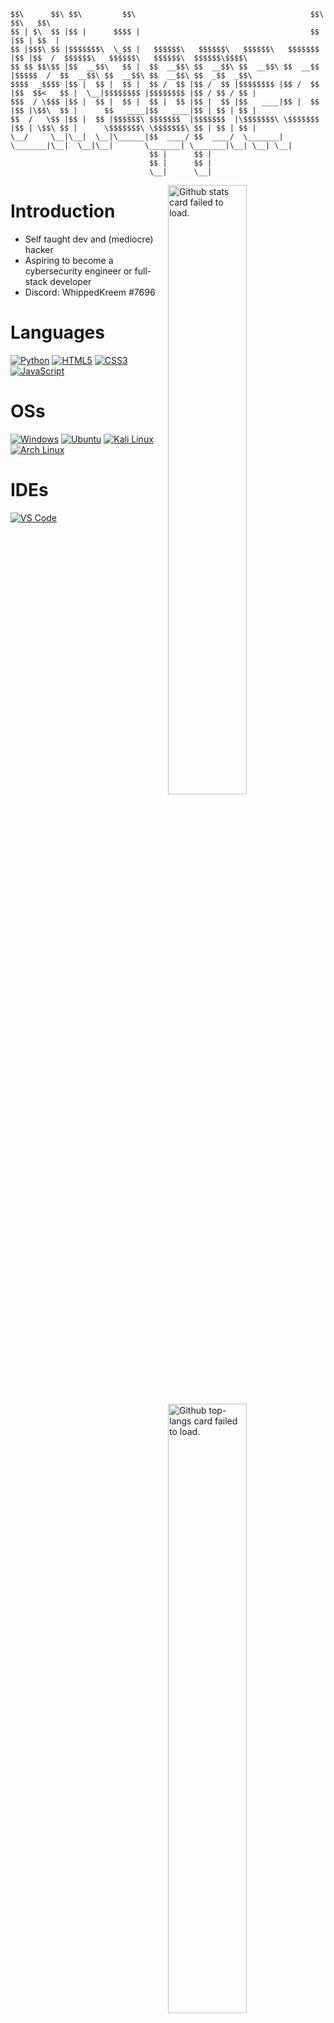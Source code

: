 
    $$\      $$\ $$\         $$\                                       $$\ $$\   $$\                                             
    $$ | $\  $$ |$$ |      $$$$ |                                      $$ |$$ | $$  |                                            
    $$ |$$$\ $$ |$$$$$$$\  \_$$ |   $$$$$$\   $$$$$$\   $$$$$$\   $$$$$$$ |$$ |$$  /  $$$$$$\   $$$$$$\   $$$$$$\  $$$$$$\$$$$\  
    $$ $$ $$\$$ |$$  __$$\   $$ |  $$  __$$\ $$  __$$\ $$  __$$\ $$  __$$ |$$$$$  /  $$  __$$\ $$  __$$\ $$  __$$\ $$  _$$  _$$\ 
    $$$$  _$$$$ |$$ |  $$ |  $$ |  $$ /  $$ |$$ /  $$ |$$$$$$$$ |$$ /  $$ |$$  $$<   $$ |  \__|$$$$$$$$ |$$$$$$$$ |$$ / $$ / $$ |
    $$$  / \$$$ |$$ |  $$ |  $$ |  $$ |  $$ |$$ |  $$ |$$   ____|$$ |  $$ |$$ |\$$\  $$ |      $$   ____|$$   ____|$$ | $$ | $$ |
    $$  /   \$$ |$$ |  $$ |$$$$$$\ $$$$$$$  |$$$$$$$  |\$$$$$$$\ \$$$$$$$ |$$ | \$$\ $$ |      \$$$$$$$\ \$$$$$$$\ $$ | $$ | $$ |
    \__/     \__|\__|  \__|\______|$$  ____/ $$  ____/  \_______| \_______|\__|  \__|\__|       \_______| \_______|\__| \__| \__|
                                   $$ |      $$ |                                                                                
                                   $$ |      $$ |                                                                                
                                   \__|      \__|                                                                                



<img width="50%" align="right" src="https://github-readme-stats.vercel.app/api?username=Wh1ppedKreem&include_all_commits=true&show_icons=true&hide_border=true&count_private=true&theme=dark-smoky" alt="Github stats card failed to load.">
<img width="50%" align="right" src="https://github-readme-stats.vercel.app/api/top-langs/?username=Wh1ppedKreem&show_icons=true&hide_border=true&layout=compact&count_private=true&theme=dark-smoky" alt="Github top-langs card failed to load.">
<img width="50%" align="right" src="https://streak-stats.demolab.com/?user=Wh1ppedKreem&hide_border=true&theme=dark-smoky" alt="Github streaks card failed to load.">

# Introduction
- Self taught dev and (mediocre) hacker
- Aspiring to become a cybersecurity engineer or full-stack developer
- Discord: WhippedKreem #7696

# Languages
[![Python](https://shields.io/badge/Python-FFD343?logo=python&logoColor=blue&style=for-the-badge)](https://python.org/)
[![HTML5](https://shields.io/badge/HTML-D84924?logo=html5&logoColor=white&style=for-the-badge)](https://html.spec.whatwg.org/multipage/)
[![CSS3](https://shields.io/badge/CSS-2449D8?logo=css3&logoColor=white&style=for-the-badge)](https://www.w3.org/TR/CSS/#css)
[![JavaScript](https://shields.io/badge/JavaScript-F0DC4E?logo=javascript&logoColor=black&style=for-the-badge)](https://www.ecma-international.org/publications-and-standards/standards/ecma-262/)

# OSs
[![Windows](https://shields.io/badge/Windows-0077DB?logo=windows&logoColor=white&style=for-the-badge)](https://www.microsoft.com/en-gb/windows?r=1)
[![Ubuntu](https://shields.io/badge/Ubuntu-E95420?logo=ubuntu&logoColor=white&style=for-the-badge)](https://ubuntu.com/)
[![Kali Linux](https://shields.io/badge/Kali%20Linux-367BF0?logo=kalilinux&logoColor=white&style=for-the-badge)](https://kali.org/)
[![Arch Linux](https://shields.io/badge/Arch%20Linux-333333?logo=archlinux&logoColor=0F94D2&style=for-the-badge)](https://archlinux.org/)

# IDEs
[![VS Code](https://shields.io/badge/VS%20Code-2C2C32?logo=visualstudiocode&logoColor=23A9F2&style=for-the-badge)](https://code.visualstudio.com/)
